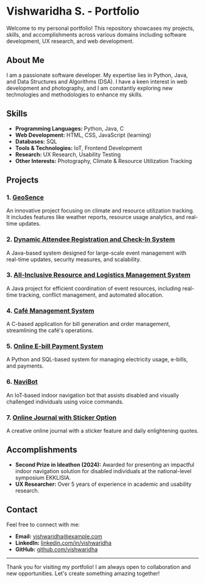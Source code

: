 
# Vishwaridha S. - Portfolio

Welcome to my personal portfolio! This repository showcases my projects, skills, and accomplishments across various domains including software development, UX research, and web development.

## About Me

I am a passionate software developer. My expertise lies in Python, Java, and Data Structures and Algorithms (DSA). I have a keen interest in web development and photography, and I am constantly exploring new technologies and methodologies to enhance my skills.

## Skills

- **Programming Languages:** Python, Java, C
- **Web Development:** HTML, CSS, JavaScript (learning)
- **Databases:** SQL
- **Tools & Technologies:** IoT, Frontend Development
- **Research:** UX Research, Usability Testing
- **Other Interests:** Photography, Climate & Resource Utilization Tracking

## Projects

### 1. [GeoSence](#geosence)
An innovative project focusing on climate and resource utilization tracking. It includes features like weather reports, resource usage analytics, and real-time updates.

### 2. [Dynamic Attendee Registration and Check-In System](#dynamic-attendee-registration)
A Java-based system designed for large-scale event management with real-time updates, security measures, and scalability.

### 3. [All-Inclusive Resource and Logistics Management System](#all-inclusive-resource-management)
A Java project for efficient coordination of event resources, including real-time tracking, conflict management, and automated allocation.

### 4. [Café Management System](#cafe-management-system)
A C-based application for bill generation and order management, streamlining the café's operations.

### 5. [Online E-bill Payment System](#online-e-bill-payment)
A Python and SQL-based system for managing electricity usage, e-bills, and payments.

### 6. [NaviBot](#navibot)
An IoT-based indoor navigation bot that assists disabled and visually challenged individuals using voice commands.

### 7. [Online Journal with Sticker Option](#online-journal)
A creative online journal with a sticker feature and daily enlightening quotes.

## Accomplishments

- **Second Prize in Ideathon (2024):** Awarded for presenting an impactful indoor navigation solution for disabled individuals at the national-level symposium EKKLISIA.
- **UX Researcher:** Over 5 years of experience in academic and usability research.

## Contact

Feel free to connect with me:

- **Email:** [vishwaridha@example.com](mailto:vishwaridha@example.com)
- **LinkedIn:** [linkedin.com/in/vishwaridha](https://www.linkedin.com/in/vishwaridha)
- **GitHub:** [github.com/vishwaridha](https://github.com/vishwaridha)

---

Thank you for visiting my portfolio! I am always open to collaboration and new opportunities. Let's create something amazing together!
